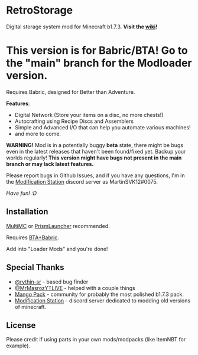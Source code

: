 # RetroStorage
Digital storage system mod for Minecraft b1.7.3. **Visit the [wiki](https://github.com/MartinSVK12/retrostorage/wiki)!**

# This version is for Babric/BTA! Go to the "main" branch for the Modloader version.

Requires Babric, designed for Better than Adventure.

**Features**:

- Digital Network (Store your items on a disc, no more chests!)
- Autocrafting using Recipe Discs and Assemblers
- Simple and Advanced I/O that can help you automate various machines!
- and more to come.

**WARNING!**
Mod is in a potentially buggy **beta** state, there might be bugs even in the latest releases that haven't been found/fixed yet. Backup your worlds regularly!
**This version might have bugs not present in the main branch or may lack latest features.**

Please report bugs in Github Issues, and if you have any questions, I'm in the [Modification Station](https://discord.gg/8Qky5XY) discord server as MartinSVK12#0075.

_Have fun! :D_


## Installation
[MultiMC](https://multimc.org/) or [PrismLauncher](https://prismlauncher.org/) recommended.

Requires [BTA+Babric](https://drive.google.com/file/d/1d_VocjEW2ItjIzbUAsrX_pBThH_zkZAn/view).

Add into "Loader Mods" and you're done!


## Special Thanks
- [@rythin-sr](https://github.com/rythin-sr) - based bug finder
- [@MrMasrozYTLIVE](https://github.com/MrMasrozYTLIVE) - helped with a couple things
- [Mango Pack](https://discord.gg/FaPeNqkbJw) - community for probably the most polished b1.7.3 pack.
- [Modification Station](https://discord.gg/8Qky5XY) - discord server dedicated to modding old versions of minecraft.


## License
Please credit if using parts in your own mods/modpacks (like ItemNBT for example).
